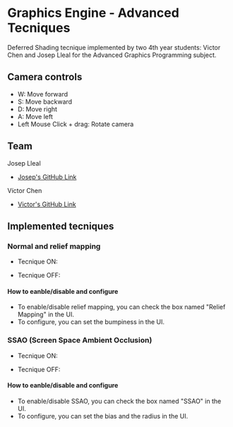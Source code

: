 # Graphics Engine - Advanced Tecniques
Deferred Shading tecnique implemented by two 4th year students: Victor Chen and Josep Lleal for the Advanced Graphics Programming subject.

## Camera controls
- W: Move forward
- S: Move backward
- D: Move right
- A: Move left
- Left Mouse Click + drag: Rotate camera

## Team
Josep Lleal
   - [Josep's GitHub Link](https://github.com/JosepLleal)
   
Víctor Chen
   - [Victor's GitHub Link](https://github.com/Scarzard)
   
## Implemented tecniques
### Normal and relief mapping
- Tecnique ON:

- Tecnique OFF:

#### How to eanble/disable and configure
- To enable/disable relief mapping, you can check the box named "Relief Mapping" in the UI.
- To configure, you can set the bumpiness in the UI.

### SSAO (Screen Space Ambient Occlusion)
- Tecnique ON:

- Tecnique OFF:

#### How to eanble/disable and configure
- To enable/disable SSAO, you can check the box named "SSAO" in the UI.
- To configure, you can set the bias and the radius in the UI.